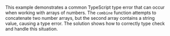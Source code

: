 This example demonstrates a common TypeScript type error that can occur when working with arrays of numbers.  The `combine` function attempts to concatenate two number arrays, but the second array contains a string value, causing a type error.  The solution shows how to correctly type check and handle this situation.